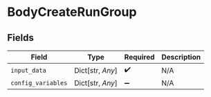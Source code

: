 # BodyCreateRunGroup


## Fields

| Field              | Type               | Required           | Description        |
| ------------------ | ------------------ | ------------------ | ------------------ |
| `input_data`       | Dict[str, *Any*]   | :heavy_check_mark: | N/A                |
| `config_variables` | Dict[str, *Any*]   | :heavy_minus_sign: | N/A                |
